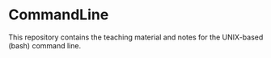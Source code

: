 # CommandLine
This repository contains the teaching material and notes for the UNIX-based (bash) command line.
